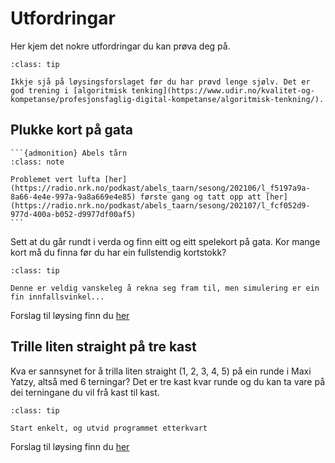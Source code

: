 # Utfordringar

Her kjem det nokre utfordringar du kan prøva deg på.

```{admonition} Tips
:class: tip

Ikkje sjå på løysingsforslaget før du har prøvd lenge sjølv. Det er god trening i [algoritmisk tenking](https://www.udir.no/kvalitet-og-kompetanse/profesjonsfaglig-digital-kompetanse/algoritmisk-tenkning/).
```


## Plukke kort på gata

````{margin} 
```{admonition} Abels tårn
:class: note

Problemet vert lufta [her](https://radio.nrk.no/podkast/abels_taarn/sesong/202106/l_f5197a9a-8a66-4e4e-997a-9a8a669e4e85) første gang og tatt opp att [her](https://radio.nrk.no/podkast/abels_taarn/sesong/202107/l_fcf052d9-977d-400a-b052-d9977df00af5)
```
````

Sett at du går rundt i verda og finn eitt og eitt spelekort på gata. Kor mange kort må du finna før du har ein fullstendig kortstokk? 

```{admonition} Tips
:class: tip

Denne er veldig vanskeleg å rekna seg fram til, men simulering er ein fin innfallsvinkel...
```

Forslag til løysing finn du [her](../S1/kortp%C3%A5gata.ipynb)

## Trille liten straight på tre kast

Kva er sannsynet for å trilla liten straight (1, 2, 3, 4, 5) på ein runde i Maxi Yatzy, altså med 6 terningar? 
Det er tre kast kvar runde og du kan ta vare på dei terningane du vil frå kast til kast. 

```{admonition} Hint
:class: tip

Start enkelt, og utvid programmet etterkvart
```

Forslag til løysing finn du [her](../S1/litenstraight.ipynb)